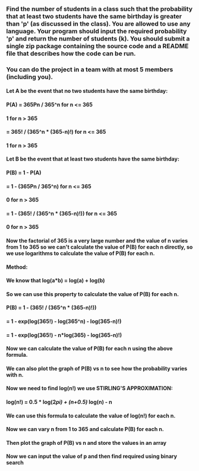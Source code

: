 ### Find the number of students in a class such that the probability that at least two students have the same birthday is greater than 'p' (as discussed in the class). You are allowed to use any language. Your program should input the required probability 'p' and return the number of students (k). You should submit a single zip package containing the source code and a README file that describes how the code can be run.
### You can do the project in a team with at most 5 members (including you).


####     Let A be the event that no two students have the same birthday: 
####    P(A) = 365Pn / 365^n  for n <= 365
####            1 for n > 365
####          = 365! / (365^n * (365-n)!) for n <= 365
####            1 for n > 365

####     Let B be the event that at least two students have the same birthday:
####     P(B) = 1 - P(A)
####          = 1 - (365Pn / 365^n) for n <= 365
####            0 for n > 365
####          = 1 - (365! / (365^n * (365-n)!)) for n <= 365
####            0 for n > 365
####     Now the factorial of 365 is a very large number and the value of n varies from 1 to 365 so we can't calculate the value of P(B) for each n directly, so we use logarithms to calculate the value of P(B) for each n.
####     Method: 
####     We know that log(a*b) = log(a) + log(b)
####     So we can use this property to calculate the value of P(B) for each n.
####     P(B) = 1 - (365! / (365^n * (365-n)!))
####         = 1 - exp(log(365!) - log(365^n) - log(365-n)!)
####         = 1 - exp(log(365!) - n*log(365) - log(365-n)!)
####     Now we can calculate the value of P(B) for each n using the above formula.
####     We can also plot the graph of P(B) vs n to see how the probability varies with n.

####     Now we need to find log(n!) we use STIRLING'S APPROXIMATION:
####     log(n!) = 0.5 * log(2*pi) + (n+0.5)* log(n) - n
####     We can use this formula to calculate the value of log(n!) for each n.

####     Now we can vary n from 1 to 365 and calculate P(B) for each n.
####     Then plot the graph of P(B) vs n and store the values in an array
####     Now we can input the value of p and then find required using binary search
